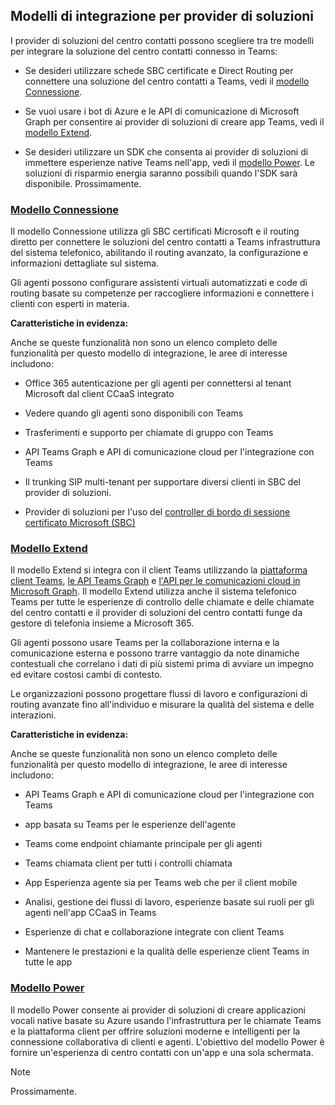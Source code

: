 ## <a name="integration-models-for-solution-providers"></a>Modelli di integrazione per provider di soluzioni

<a name="steps"></a>

I provider di soluzioni del centro contatti possono scegliere tra tre modelli per integrare la soluzione del centro contatti connesso in Teams:

- Se desideri utilizzare schede SBC certificate e Direct Routing per connettere una soluzione del centro contatti a Teams, vedi il [modello Connessione](?tabs=connect#steps).

- Se vuoi usare i bot di Azure e le API di comunicazione di Microsoft Graph per consentire ai provider di soluzioni di creare app Teams, vedi il [modello Extend](?tabs=extend#steps).

- Se desideri utilizzare un SDK che consenta ai provider di soluzioni di immettere esperienze native Teams nell'app, vedi il [modello Power](?tabs=power#steps). Le soluzioni di risparmio energia saranno possibili quando l'SDK sarà disponibile. Prossimamente.

### <a name="the-connect-model"></a>[**Modello Connessione**](#tab/connect)

Il modello Connessione utilizza gli SBC certificati Microsoft e il routing diretto per connettere le soluzioni del centro contatti a Teams infrastruttura del sistema telefonico, abilitando il routing avanzato, la configurazione e informazioni dettagliate sul sistema.

Gli agenti possono configurare assistenti virtuali automatizzati e code di routing basate su competenze per raccogliere informazioni e connettere i clienti con esperti in materia.

**Caratteristiche in evidenza:**

Anche se queste funzionalità non sono un elenco completo delle funzionalità per questo modello di integrazione, le aree di interesse includono:

- Office 365 autenticazione per gli agenti per connettersi al tenant Microsoft dal client CCaaS integrato

- Vedere quando gli agenti sono disponibili con Teams

- Trasferimenti e supporto per chiamate di gruppo con Teams

- API Teams Graph e API di comunicazione cloud per l'integrazione con Teams

- Il trunking SIP multi-tenant per supportare diversi clienti in SBC del provider di soluzioni.

- Provider di soluzioni per l'uso del [<span class="underline">controller di bordo di sessione certificato Microsoft (SBC)</span>](../direct-routing-border-controllers.md)

### <a name="the-extend-model"></a>[**Modello Extend**](#tab/extend)

Il modello Extend si integra con il client Teams utilizzando la [piattaforma client Teams](/microsoftteams/platform/overview), [le API Teams Graph](/graph/api/resources/teams-api-overview) e [l'API per le comunicazioni cloud in Microsoft Graph](/graph/api/resources/communications-api-overview). Il modello Extend utilizza anche il sistema telefonico Teams per tutte le esperienze di controllo delle chiamate e delle chiamate del centro contatti e il provider di soluzioni del centro contatti funge da gestore di telefonia insieme a Microsoft 365.

Gli agenti possono usare Teams per la collaborazione interna e la comunicazione esterna e possono trarre vantaggio da note dinamiche contestuali che correlano i dati di più sistemi prima di avviare un impegno ed evitare costosi cambi di contesto.

Le organizzazioni possono progettare flussi di lavoro e configurazioni di routing avanzate fino all'individuo e misurare la qualità del sistema e delle interazioni.

**Caratteristiche in evidenza:**

Anche se queste funzionalità non sono un elenco completo delle funzionalità per questo modello di integrazione, le aree di interesse includono:

- API Teams Graph e API di comunicazione cloud per l'integrazione con Teams

- app basata su Teams per le esperienze dell'agente

- Teams come endpoint chiamante principale per gli agenti

- Teams chiamata client per tutti i controlli chiamata

- App Esperienza agente sia per Teams web che per il client mobile

- Analisi, gestione dei flussi di lavoro, esperienze basate sui ruoli per gli agenti nell'app CCaaS in Teams

- Esperienze di chat e collaborazione integrate con client Teams

- Mantenere le prestazioni e la qualità delle esperienze client Teams in tutte le app

### <a name="the-power-model"></a>[**Modello Power**](#tab/power)

Il modello Power consente ai provider di soluzioni di creare applicazioni vocali native basate su Azure usando l'infrastruttura per le chiamate Teams e la piattaforma client per offrire soluzioni moderne e intelligenti per la connessione collaborativa di clienti e agenti. L'obiettivo del modello Power è fornire un'esperienza di centro contatti con un'app e una sola schermata.


> [!NOTE]
> Prossimamente.
